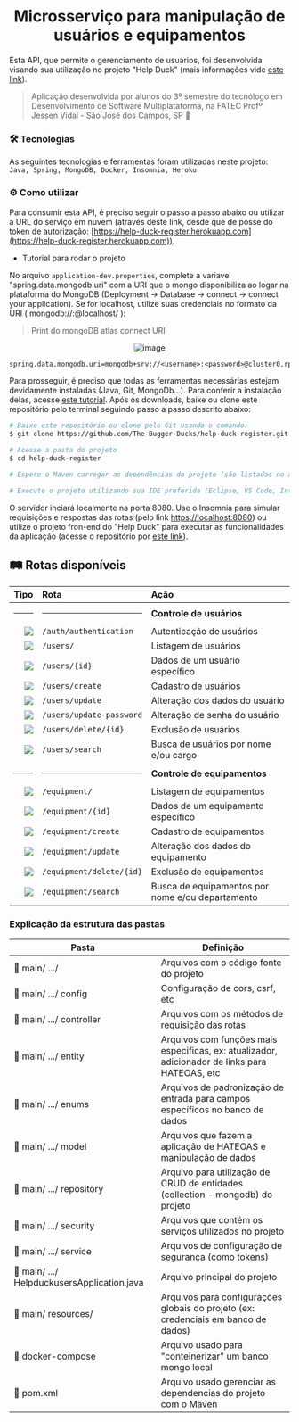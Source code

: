 <h1 align="center"> 
  Microsserviço para manipulação de usuários e equipamentos
</h1>

Esta API, que permite o gerenciamento de usuários, foi desenvolvida visando sua utilização no projeto "Help Duck" (mais informações vide [este link](https://github.com/The-Bugger-Ducks/help-duck-documentation)).

> Aplicação desenvolvida por alunos do 3º semestre do tecnólogo em Desenvolvimento de Software Multiplataforma, na FATEC Profº Jessen Vidal - São José dos Campos, SP :rocket:

### :hammer_and_wrench: Tecnologias

As seguintes tecnologias e ferramentas foram utilizadas neste projeto: `Java, Spring, MongoDB, Docker, Insomnia, Heroku`

### :gear: Como utilizar

Para consumir esta API, é preciso seguir o passo a passo abaixo ou utilizar a URL do serviço em nuvem (através deste link, desde que de posse do token de autorização: [https://help-duck-register.herokuapp.com](https://help-duck-register.herokuapp.com)).

- Tutorial para rodar o projeto

No arquivo `application-dev.properties`, complete a variavel "spring.data.mongodb.uri" com a URI que o mongo disponibiliza ao logar na plataforma do MongoDB (Deployment -> Database -> connect -> connect your application). Se for localhost, utilize suas credenciais no formato da URI ( mongodb://<username>:<password>@localhost/ ):

> Print do mongoDB atlas connect URI

<div align="center">

![image](https://user-images.githubusercontent.com/55204419/162738729-580b22f4-ea41-4d94-a9b2-d20c790458f7.png)

</div>

```cl
spring.data.mongodb.uri=mongodb+srv://<username>:<password>@cluster0.rpjin.mongodb.net/myFirstDatabase?retryWrites=true&w=majority
```

Para prosseguir, é preciso que todas as ferramentas necessárias estejam devidamente instaladas (Java, Git, MongoDb...). Para conferir a instalação delas, acesse [este tutorial](https://uttermost-apricot-1bb.notion.site/Instala-o-das-Ferramentas-Spring-29c3794b88b0460782f454d1c31249d8). Após os downloads, baixe ou clone este repositório pelo terminal seguindo passo a passo descrito abaixo:

```bash
# Baixe este repositório ou clone pelo Git usando o comando:
$ git clone https://github.com/The-Bugger-Ducks/help-duck-register.git

# Acesse a pasta do projeto
$ cd help-duck-register

# Espere o Maven carregar as dependências do projeto (são listadas no arquivo pom.xml)

# Execute o projeto utilizando sua IDE preferida (Eclipse, VS Code, IntelliJ, etc.)
```

O servidor inciará localmente na porta 8080. Use o Insomnia para simular requisições e respostas das rotas (pelo link [https://localhost:8080](https://localhost:8080)) ou utilize o projeto fron-end do "Help Duck" para executar as funcionalidades da aplicação (acesse o repositório por [este link](https://github.com/The-Bugger-Ducks/help-duck-web)).

## :railway_track: Rotas disponíveis

<div align="center">

|                                                                    Tipo | Rota                     | Ação                               |
| ----------------------------------------------------------------------: | :----------------------- | :--------------------------------- |
|  <hr>                                                                   |  <hr>                    | **Controle de usuários**       |
|   [![](https://img.shields.io/badge/POST-4682B4?style=for-the-badge)]() | `/auth/authentication`   | Autenticação de usuários           |
|    [![](https://img.shields.io/badge/GET-2E8B57?style=for-the-badge)]() | `/users/`                | Listagem de usuários               |
|    [![](https://img.shields.io/badge/GET-2E8B57?style=for-the-badge)]() | `/users/{id}`            | Dados de um usuário específico     |
|   [![](https://img.shields.io/badge/POST-4682B4?style=for-the-badge)]() | `/users/create`          | Cadastro de usuários               |
|    [![](https://img.shields.io/badge/PUT-9370DB?style=for-the-badge)]() | `/users/update`          | Alteração dos dados do usuário     |
|    [![](https://img.shields.io/badge/PUT-9370DB?style=for-the-badge)]() | `/users/update-password` | Alteração de senha do usuário      |
| [![](https://img.shields.io/badge/DELETE-CD853F?style=for-the-badge)]() | `/users/delete/{id}`     | Exclusão de usuários               |
|    [![](https://img.shields.io/badge/GET-2E8B57?style=for-the-badge)]() | `/users/search`          | Busca de usuários por nome e/ou cargo |
|  <hr>                                                                   |  <hr>                    | **Controle de equipamentos**       |
|    [![](https://img.shields.io/badge/GET-2E8B57?style=for-the-badge)]() | `/equipment/`            | Listagem de equipamentos           |
|    [![](https://img.shields.io/badge/GET-2E8B57?style=for-the-badge)]() | `/equipment/{id}`        | Dados de um equipamento específico |
|   [![](https://img.shields.io/badge/POST-4682B4?style=for-the-badge)]() | `/equipment/create`      | Cadastro de equipamentos           |
|    [![](https://img.shields.io/badge/PUT-9370DB?style=for-the-badge)]() | `/equipment/update`      | Alteração dos dados do equipamento |
| [![](https://img.shields.io/badge/DELETE-CD853F?style=for-the-badge)]() | `/equipment/delete/{id}` | Exclusão de equipamentos           |
|    [![](https://img.shields.io/badge/GET-2E8B57?style=for-the-badge)]() | `/equipment/search`      | Busca de equipamentos por nome e/ou departamento|

</div>

### Explicação da estrutura das pastas

| Pasta                                                     | Definição                                                                        |
| --------------------------------------------------------- | -------------------------------------------------------------------------------- |
| :open_file_folder: main/ .../                             | Arquivos com o código fonte do projeto                                           |
| :open_file_folder: main/ .../ config                      | Configuração de cors, csrf, etc                                                  |
| :open_file_folder: main/ .../ controller                  | Arquivos com os métodos de requisição das rotas                                  |
| :open_file_folder: main/ .../ entity                      | Arquivos com funções mais especificas, ex: atualizador, adicionador de links para HATEOAS, etc |
| :open_file_folder: main/ .../ enums                       | Arquivos de padronização de entrada para campos específicos no banco de dados    |
| :open_file_folder: main/ .../ model                       |Arquivos que fazem a aplicação de HATEOAS e manipulação de dados                  |
| :open_file_folder: main/ .../ repository                  | Arquivo para utilização de CRUD de entidades (collection - mongodb) do projeto   |
| :open_file_folder: main/ .../ security                    | Arquivos que contém os serviços utilizados no projeto                            |
| :open_file_folder: main/ .../ service                     | Arquivos de configuração de segurança (como tokens)                              |
| :page_facing_up: main/ .../ HelpduckusersApplication.java | Arquivo principal do projeto                                                     |
| :open_file_folder: main/ resources/                       | Arquivos para configurações globais do projeto (ex: credenciais em banco de dados) |
| :page_facing_up: docker-compose                           | Arquivo usado para "conteinerizar" um banco mongo local                          |
| :page_facing_up: pom.xml                                  | Arquivo usado gerenciar as dependencias do projeto com o Maven                   |
